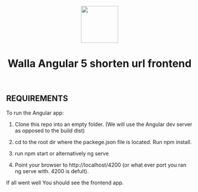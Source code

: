 <p align="center">
    <a href="https://github.com/yiisoft" target="_blank">
        <img src="https://avatars0.githubusercontent.com/u/993323" height="100px">
    </a>
    <h1 align="center"> Walla Angular 5 shorten url frontend</h1>
    <br>
</p>


REQUIREMENTS
------------

To run the Angular app:

1. Clone this repo into an empty folder. (We will use the Angular dev server as opposed to the build dist) 

2. cd to the root dir where the packege.json file is located. Run npm install.

3. run npm start or alternatively ng serve 

3. Point your browser to http://localhost/4200 (or what ever port you ran ng serve with. 4200 is defult).

If all went well You should see the frontend app.

